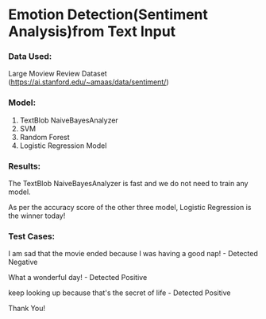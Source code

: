 # Emotion Detection(Sentiment Analysis)from Text Input

### Data Used:
Large Moview Review Dataset (https://ai.stanford.edu/~amaas/data/sentiment/)

### Model:
1. TextBlob NaiveBayesAnalyzer
2. SVM 
3. Random Forest
4. Logistic Regression Model

### Results:

The TextBlob NaiveBayesAnalyzer is fast and we do not need to train any model.
<p>As per the accuracy score of the other three model, Logistic Regression is the winner today!

### Test Cases:


I am sad that the movie ended because I was having a good nap! - Detected Negative
<p>What a wonderful day!  - Detected Positive
<p>keep looking up because that's the secret of life  -  Detected Positive


Thank You!
